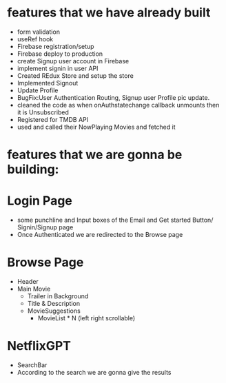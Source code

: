 # features that we have already built
- form validation
- useRef hook
- Firebase registration/setup
- Firebase deploy to production 
- create Signup  user account in Firebase 
- implement signin in user API
- Created REdux Store and setup the store
- Implemented Signout
- Update Profile
- BugFix:User Authentication Routing, Signup user Profile pic update.
- cleaned the code as when onAuthstatechange callback unmounts then it is Unsubscribed 
- Registered for TMDB API
- used and called their NowPlaying Movies and fetched it









# features that we are gonna be building:


# Login Page
- some punchline and Input boxes of the Email and Get started Button/ Signin/Signup page
- Once Authenticated we are redirected to the Browse page


# Browse Page
- Header
- Main Movie
  - Trailer in Background
  - Title & Description
  - MovieSuggestions
    - MovieList * N (left right scrollable)

# NetflixGPT
  - SearchBar
  - According to the search we are gonna give the results
